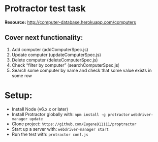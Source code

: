 Protractor test task
===

**Resource:**
http://computer-database.herokuapp.com/computers 

**Cover next functionality:**
---
1) Add computer (addComputerSpec.js)
2) Update computer (updateComputerSpec.js)
3) Delete computer (deleteComputerSpec.js)
4) Check “filter by computer” (searchComputerSpec.js)
5) Search some computer by name and check that some value exists in some row

Setup:
===
* Install Node (v6.x.x or later)
* Install Protractor globally with: ```npm install -g protractor```
 ```webdriver-manager update```
* Clone project: 
```https://github.com/Eugene911111/proptractor```
* Start up a server with: 
```webdriver-manager start```
* Run the test with: 
```protractor conf.js```


